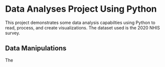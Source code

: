 # Data Analyses Project Using Python
This project demonstrates some data analysis capabilties using Python to read, process, and create visualizations. The dataset used is the 2020 NHIS survey.
## Data Manipulations
The 
